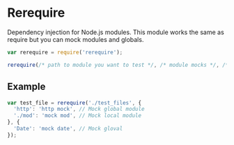 # Rerequire

Dependency injection for Node.js modules. This module works the same as require but you can mock modules and globals.

```js
var rerequire = require('rerequire');

rerequire(/* path to module you want to test */, /* module mocks */, /* global mocks */);
```

## Example

```js
var test_file = rerequire('./test_files', {
  'http': 'http mock', // Mock global module
  './mod': 'mock mod', // Mock local module
}, {
  'Date': 'mock date', // Mock gloval
});
```
